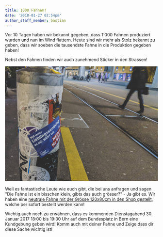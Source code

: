 ```yaml
---
title: 1000 Fahnen!
date: '2018-01-27 02:54pm'
author_staff_member: bastian
---
```

Vor 10 Tagen haben wir bekannt gegeben, dass 1'000 Fahnen produziert wurden und nun im Wind flattern. Heute sind wir mehr als Stolz bekannt zu geben, dass wir soeben die tausendste Fahne in die Produktion gegeben haben! 

Nebst den Fahnen finden wir auch zunehmend Sticker in den Strassen!

![null](/images/2018-01-25.jpg)

Weil es fantastische Leute wie euch gibt, die bei uns anfragen und sagen "Die Fahne ist ein bisschen klein, gibts das auch grösser?" - Ja gibt es. Wir haben eine [neutrale Fahne mit der Grösse 120x80cm in den Shop gestellt](https://fahne.meinelieblingssendung.ch/products/lieblingssendung), welche per sofort bestellt werden kann!

Wichtig auch noch zu erwähnen, dass es kommenden Dienstagabend 30. Januar 2017 18:00 bis 19:30 Uhr auf dem Bundesplatz in Bern eine Kundgebung geben wird! Komm auch mit deiner Fahne und Zeige dass dir diese Sache wichtig ist!
